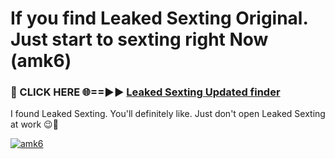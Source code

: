 # If you find Leaked Sexting Original. Just start to sexting right Now (amk6)

<h3>🔴 CLICK HERE 🌐==►► <a href="https://tinyurl.com/mtbk5fxa" rel="nofollow">Leaked Sexting Updated finder</a></h3>

I found Leaked Sexting. You'll definitely like. Just don't open Leaked Sexting at work 😉💬

[![amk6](https://i.imgur.com/Q8WKrnY.jpeg)](https://tinyurl.com/mtbk5fxa)
